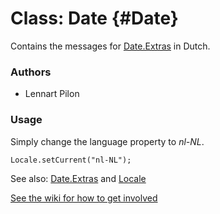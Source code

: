 Class: Date {#Date}
=====================================

Contains the messages for [Date.Extras][] in Dutch.

### Authors

* Lennart Pilon

### Usage

Simply change the language property to *nl-NL*.

	Locale.setCurrent("nl-NL");

See also: [Date.Extras][] and [Locale][]

[See the wiki for how to get involved](http://wiki.github.com/mootools/mootools-more)

[Locale]: /more/Locale/Locale 
[Date.Extras]: /more/Types/Date.Extras
